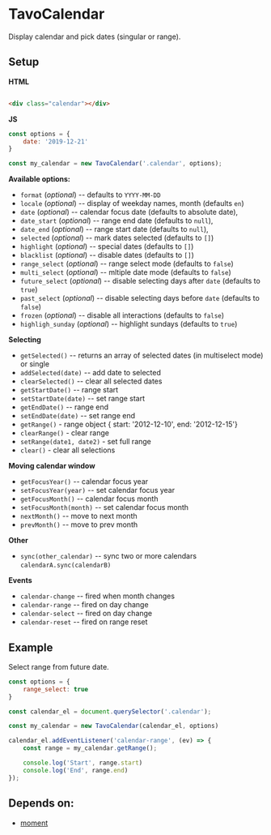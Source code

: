 # TavoCalendar

Display calendar and pick dates (singular or range).

## Setup

**HTML**
```html

<div class="calendar"></div>
```
**JS**
```js
const options = {
    date: '2019-12-21'
}

const my_calendar = new TavoCalendar('.calendar', options);
```

**Available options:**

* `format` (*optional*) -- defaults to `YYYY-MM-DD`
* `locale` (*optional*) -- display of weekday names, month  (defaults `en`)
* `date` (*optional*) -- calendar focus date (defaults to absolute date),
* `date_start` (*optional*) -- range end date (defaults to `null`),
* `date_end` (*optional*) -- range start date (defaults to `null`),
* `selected` (*optional*) -- mark dates selected (defaults to `[]`) 
* `highlight` (*optional*) -- special dates (defaults to `[]`) 
* `blacklist` (*optional*) -- disable dates (defaults to `[]`) 
* `range_select` (*optional*) -- range select mode (defaults to `false`)
* `multi_select` (*optional*) -- mltiple date mode (defaults to `false`)
* `future_select` (*optional*) -- disable selecting days after `date` (defaults to `true`)
* `past_select` (*optional*) -- disable selecting days before `date` (defaults to `false`)
* `frozen` (*optional*) -- disable all interactions (defaults to `false`)
* `highligh_sunday` (*optional*) -- highlight sundays (defaults to `true`)

**Selecting**

* `getSelected()` -- returns an array of selected dates (in multiselect mode) or single
* `addSelected(date)` -- add date to  selected
* `clearSelected()` -- clear all selected dates 
* `getStartDate()` -- range start
* `setStartDate(date)` -- set range start
* `getEndDate()` -- range end
* `setEndDate(date)` -- set range end
* `getRange()` - range object { start: '2012-12-10', end: '2012-12-15'}
* `clearRange()` - clear range
* `setRange(date1, date2)` - set full range
* `clear()` - clear all selections

**Moving calendar window**

* `getFocusYear()` -- calendar focus year
* `setFocusYear(year)` -- set calendar focus year
* `getFocusMonth()` -- calendar focus month
* `setFocusMonth(month)` -- set calendar focus month
* `nextMonth()` -- move to next month
* `prevMonth()` -- move to prev month

**Other**

* `sync(other_calendar)` -- sync two or more calendars `calendarA.sync(calendarB)`

**Events**

* `calendar-change` -- fired when month changes
* `calendar-range` -- fired on day change
* `calendar-select` -- fired on day change
* `calendar-reset` -- fired on range reset

## Example

Select range from future date.

```js
const options = {
    range_select: true
}

const calendar_el = document.querySelector('.calendar');

const my_calendar = new TavoCalendar(calendar_el, options)

calendar_el.addEventListener('calendar-range', (ev) => {
    const range = my_calendar.getRange();

    console.log('Start', range.start)
    console.log('End', range.end)
});
```

## Depends on:

* [moment](https://github.com/moment/moment/)
